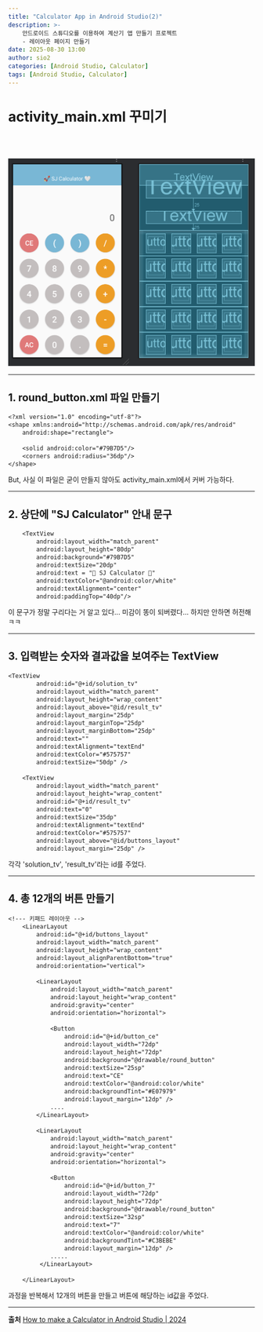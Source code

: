 ```yaml
---
title: "Calculator App in Android Studio(2)"
description: >-
    안드로이드 스튜디오를 이용하여 계산기 앱 만들기 프로젝트 
    - 레이아웃 페이지 만들기 
date: 2025-08-30 13:00 
author: sio2
categories: [Android Studio, Calculator]
tags: [Android Studio, Calculator]
---
```


# **activity_main.xml 꾸미기** 

<br /><br />


![Calculator Layout](/assets/img/Calculator/calculator01.png) 


----


## 1. round_button.xml 파일 만들기
``` 
<?xml version="1.0" encoding="utf-8"?>
<shape xmlns:android="http://schemas.android.com/apk/res/android"
    android:shape="rectangle">

    <solid android:color="#79B7D5"/>
    <corners android:radius="36dp"/>
</shape>
``` 
But, 사실 이 파일은 굳이 만들지 않아도 activity_main.xml에서 커버 가능하다. 

----


## 2. 상단에 "SJ Calculator" 안내 문구
``` 
    <TextView
        android:layout_width="match_parent"
        android:layout_height="80dp"
        android:background="#79B7D5"
        android:textSize="20dp"
        android:text = "🚀 SJ Calculator 🤍"
        android:textColor="@android:color/white"
        android:textAlignment="center"
        android:paddingTop="40dp"/>
```
이 문구가 정말 구리다는 거 알고 있다... 미감이 똥이 되버렸다... 하지만 안하면 허전해 ㅋㅋ

----- 

## 3. 입력받는 숫자와 결과값을 보여주는 TextView
``` 
<TextView
        android:id="@+id/solution_tv"
        android:layout_width="match_parent"
        android:layout_height="wrap_content"
        android:layout_above="@id/result_tv"
        android:layout_margin="25dp"
        android:layout_marginTop="25dp"
        android:layout_marginBottom="25dp"
        android:text=""
        android:textAlignment="textEnd"
        android:textColor="#575757"
        android:textSize="50dp" />

    <TextView
        android:layout_width="match_parent"
        android:layout_height="wrap_content"
        android:id="@+id/result_tv"
        android:text="0"
        android:textSize="35dp"
        android:textAlignment="textEnd"
        android:textColor="#575757"
        android:layout_above="@id/buttons_layout"
        android:layout_margin="25dp" />
``` 
각각 'solution_tv', 'result_tv'라는 id를 주었다. 

----

## 4. 총 12개의 버튼 만들기 
``` 
<!--- 키패드 레이아웃 -->
    <LinearLayout
        android:id="@+id/buttons_layout"
        android:layout_width="match_parent"
        android:layout_height="wrap_content"
        android:layout_alignParentBottom="true"
        android:orientation="vertical">

        <LinearLayout
            android:layout_width="match_parent"
            android:layout_height="wrap_content"
            android:gravity="center"
            android:orientation="horizontal">

            <Button
                android:id="@+id/button_ce"
                android:layout_width="72dp"
                android:layout_height="72dp"
                android:background="@drawable/round_button"
                android:textSize="25sp"
                android:text="CE"
                android:textColor="@android:color/white"
                android:backgroundTint="#E07979"
                android:layout_margin="12dp" />
            ....
        </LinearLayout>

        <LinearLayout
            android:layout_width="match_parent"
            android:layout_height="wrap_content"
            android:gravity="center"
            android:orientation="horizontal">

            <Button
                android:id="@+id/button_7"
                android:layout_width="72dp"
                android:layout_height="72dp"
                android:background="@drawable/round_button"
                android:textSize="32sp"
                android:text="7"
                android:textColor="@android:color/white"
                android:backgroundTint="#C3BEBE"
                android:layout_margin="12dp" />
            .....
         </LinearLayout>

    </LinearLayout>
``` 
과정을 반복해서 12개의 버튼을 만들고 버튼에 해당하는 id값을 주었다. 
        

----
**출처** 
[How to make a Calculator in Android Studio | 2024](https://youtu.be/X3KQdwVlo1Q?si=saAlA5MvjAeN01Lq)
